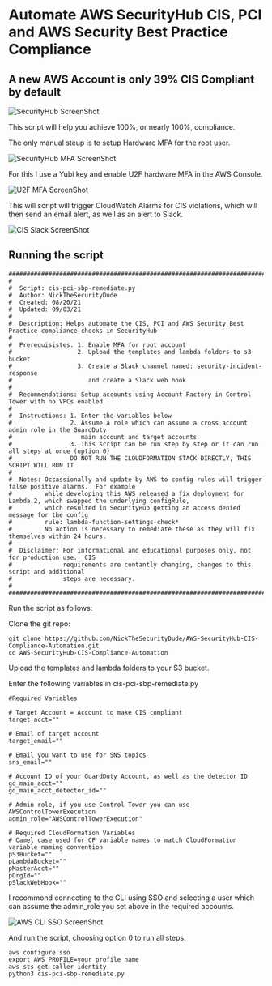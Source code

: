 # Automate AWS SecurityHub CIS, PCI and AWS Security Best Practice Compliance

## A new AWS Account is only 39% CIS Compliant by default

![SecurityHub ScreenShot](https://i.postimg.cc/sfQCmgWG/cis-security-hub-initial.png)

This script will help you achieve 100%, or nearly 100%, compliance.

The only manual steup is to setup Hardware MFA for the root user.

![SecurityHub MFA ScreenShot](https://i.postimg.cc/SKJg4JkW/cis-securityhub-hardware-mfa.png)

For this I use a Yubi key and enable U2F hardware MFA in the AWS Console.

![U2F MFA ScreenShot](https://i.postimg.cc/C14B6sXJ/yubi-activate-1.png)

This will script will trigger CloudWatch Alarms for CIS violations, which will then send an email alert, as well as an alert to Slack.

![CIS Slack ScreenShot](https://i.postimg.cc/rphnv3bY/cis-slack.png)

## Running the script

```
#################################################################################################################
#
#  Script: cis-pci-sbp-remediate.py
#  Author: NickTheSecurityDude
#  Created: 08/20/21
#  Updated: 09/03/21
#
#  Description: Helps automate the CIS, PCI and AWS Security Best Practice compliance checks in SecurityHub
#
#  Prerequisistes: 1. Enable MFA for root account
#                  2. Upload the templates and lambda folders to s3 bucket
#                  3. Create a Slack channel named: security-incident-response
#                     and create a Slack web hook
#
#  Recommendations: Setup accounts using Account Factory in Control Tower with no VPCs enabled
#
#  Instructions: 1. Enter the variables below
#                2. Assume a role which can assume a cross account admin role in the GuardDuty
#                   main account and target accounts
#                3. This script can be run step by step or it can run all steps at once (option 0)
#                DO NOT RUN THE CLOUDFORMATION STACK DIRECTLY, THIS SCRIPT WILL RUN IT
#
#  Notes: Occassionally and update by AWS to config rules will trigger false positive alarms.  For example
#         while developing this AWS released a fix deployment for Lambda.2, which swapped the underlying configRule,
#         which resulted in SecurityHub getting an access denied message for the config
#         rule: lambda-function-settings-check*
#         No action is necessary to remediate these as they will fix themselves within 24 hours.
#
#  Disclaimer: For informational and educational purposes only, not for production use.  CIS
#              requirements are contantly changing, changes to this script and additional
#              steps are necessary.
#
##################################################################################################################
```

Run the script as follows:

Clone the git repo:
```
git clone https://github.com/NickTheSecurityDude/AWS-SecurityHub-CIS-Compliance-Automation.git
cd AWS-SecurityHub-CIS-Compliance-Automation
```

Upload the templates and lambda folders to your S3 bucket.

Enter the following variables in cis-pci-sbp-remediate.py
```
#Required Variables

# Target Account = Account to make CIS compliant
target_acct=""

# Email of target account
target_email=""

# Email you want to use for SNS topics
sns_email=""

# Account ID of your GuardDuty Account, as well as the detector ID
gd_main_acct=""
gd_main_acct_detector_id=""

# Admin role, if you use Control Tower you can use AWSControlTowerExecution
admin_role="AWSControlTowerExecution"

# Required CloudFormation Variables
# Camel case used for CF variable names to match CloudFormation variable naming convention
pS3Bucket=""
pLambdaBucket=""
pMasterAcct=""
pOrgId=""
pSlackWebHook=""
```

I recommond connecting to the CLI using SSO and selecting a user which can assume the admin_role you set above in the required accounts.

![AWS CLI SSO ScreenShot](https://i.postimg.cc/1RpmZKmr/cis-cli-sso.png)

And run the script, choosing option 0 to run all steps:
```
aws configure sso
export AWS_PROFILE=your_profile_name
aws sts get-caller-identity
python3 cis-pci-sbp-remediate.py
```

